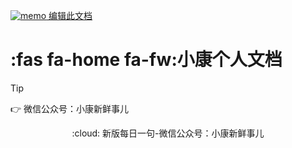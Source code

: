 <a href="https://github.com/xiaokangxxs/notebook/blob/master/docs/README.md" target="_blank" rel="noopener"><img src="https://github.githubassets.com/images/icons/emoji/memo.png" alt="memo" class="emoji"> 编辑此文档</a>

# :fas fa-home fa-fw:小康个人文档

> [!tip]
>
> :point_right:	微信公众号：小康新鲜事儿
<div align="center" class="footWord">:cloud: <span class="typed">新版每日一句-微信公众号：小康新鲜事儿</span></div>
<script>
let $data=[		
		"新版每日一句-微信公众号：小康新鲜事儿",	
		"往者不可谏，来着犹可追。——《论语·微子》" , 
		"多行不义必自毙。——《左传》" , 
		"敏而好学，不耻下问。——《论语·公冶长》" , 
		"避其锐气，击其惰归。——《孙子兵法·军争》" , 
		"十年树木，百年树人。——《管子·权修》" , 
		"居安思危，思则有备，有备无患。——《左传》" , 
		"天时不如地利，地利不如人和。——《孟子·公孙丑》" , 
		"人谁无过？过而能改，善莫大焉。——《论语》" , 
		"信言不美，美言不信。——老子" , 
		"满招损，谦受益。——《尚书·大禹谟》" , 
		"高岸为谷，深谷为陵。——《诗经·小雅》" , 
		"天作孽，犹可违，自作孽，不可活。——《尚书》" , 
		"言之无文，行而不远。——《左传》" , 
		"三军可夺帅也，匹夫不可夺志也。——《论语·子罕》" , 
		"天行健，君子以自强不息。——《周易·乾·象》" , 
		"皮之不存，毛将焉附。——《左传》" , 
		"路漫漫其修远兮，吾将上下而求索。——屈原《离骚》" , 
		"长太息以掩涕兮，哀民生之多艰。——屈原《离骚》" , 
		"人而无仪，不死何为。——《诗经·鄘风》" , 
		"捐躯赴国难，视死忽如归。——曹植《白马篇》" , 
		"天下之事常成于困约，而败于奢靡。——陆游" , 
		"知之者不如好之者，好之者不如乐之者。——《论语·雍也》" , 
		"志当存高远。——诸葛亮《诫外生书》" , 
		"不去庆父，鲁难未已。——《左传》" , 
		"老吾老，以及人之老；幼吾幼，以及人之幼。——《孟子·梁惠王下》" , 
		"博学之，审问之，慎思之，明辨之，笃行之。——《中庸》" , 
		"人非圣贤，孰能无过。——《训俗遗规》" , 
		"亦余心之所善兮，虽九死其犹未悔。——《屈原·离骚》" , 
		"若要功夫深，铁杵磨成针。——曹学《蜀中广记·上川南道彭山县》" , 
		"少壮不努力，老大徒悲伤。——汉乐府古辞《长歌行》" , 
		"穷则独善其身，达则兼济天下。——《孟子·尽心上》" , 
		"仁者见仁，智者见智。——《易经·系辞上》" , 
		"青，取之于蓝而青于蓝；冰，水为之而寒于水。——《荀子·劝学》" , 
		"千羊之皮，不如一狐之腋。——《史记》" , 
		"余将董道而不豫兮，固将重昏而终身。——《屈原·涉江》" , 
		"高山仰止，景行行止。——《诗经·小雅·车辖》" , 
		"锲而舍之，朽木不折；锲而不舍，金石可镂。——《荀子·劝学》" , 
		"不傲才以骄人，不以宠而作威。——诸葛亮" , 
		"尺有所短；寸有所长。物有所不足；智有所不明。——屈原《卜居》" , 
		"言必信，行必果。——《论语·子路》" , 
		"有志者事竟成。——《后汉书·耿列传》" , 
		"其身正，不令而行；其身不正，虽令不从。——论语·子路" , 
		"三人行，必有我师焉：择其善而从之，其不善者而改之。——《论语·述而》" , 
		"非学无以广才，非志无以成学。——《三国·诸葛亮·诫子书》" , 
		"绳锯木断，水滴石穿。——罗大经《鹤林玉露》" , 
		"君子坦荡荡，小人长戚戚。——孔子" , 
		"老当益壮，宁知白首之心；穷且益坚，不坠青云之志。——王勃" , 
		"尺有所短，寸有所长。——《史记》" , 
		"他山之石，可以攻玉。——《诗经·小雅·鹤鸣》" , 
		"苟余心之端直兮，虽僻远其何伤？——《屈原·涉江》" , 
		"人有不为也，而后可以有为。——《孟子·离娄下》" , 
		"路漫漫其修远今，吾将上下而求索。——屈原" , 
		"孔子登东山而小鲁，登泰山而小天下。——《孟子·尽心上》" , 
		"积土而为山，积水而为海。——《荀子·儒效》" , 
		"生于忧患，死于安乐。——《孟子·告子下》" , 
		"知足不辱，知止不殆。——老子" , 
		"桃李不言，下自成蹊。——《史记》" , 
		"傲不可长，欲不可纵，乐不可极，志不可满。——魏徵" , 
		"既来之，则安之。——《论语·季氏》" , 
		"知己知彼，百战不殆。——《孙子兵法·谋攻》" , 
		"真者，精诚之至也，不精不诚，不能动人。——《庄子·渔夫》" , 
		"独学而无友，则孤陋而寡闻。——《礼记·杂记》" , 
		"勿以恶小而为之，勿以善小而不为。惟贤惟德，能服于人。——刘备"
	];  
	    let typed = new Typed('.typed', {
	      strings:$data,
	      typeSpeed: 50, //打字速度
	      backSpeed: 10, //回退速度
	      backDelay: 3000,//回退延迟
	      loop:true,//循环码字
	      cursorChar: '|' //显示的字符
	    });
</script>
<script>
	<!-- 打赏 -->
	window.tctipConfig = {
             //最上面的文字
             headText: "欢迎打赏支持我 ^_^",
             //侧边栏文本
             siderText: "公告 & 打赏",
             //侧边栏文本高度调整
             siderTextTop: "-72px",
             //侧边栏背景颜色
             siderBgcolor: "#0074D9",
             //整个侧边栏的高度设置
             siderTop:"118px",
             //底部文字
             buttomText:"了解更多",
             //底部文字链接
             buttomLink:"https://github.com/haddyyang/tctip",
	        //显示列表
	        list:{
	            notice: {name:"公告栏", className:"myR-on",
	                     icon: "qr/tip.png",  
	                     text: '2019.12.24加入右侧打赏！！！'
	                    },
	            alipay: {name:"支付宝", desc: "用支付宝给“小康”打赏", 
	                     icon: "qr/alipay.png", 
	                     qrimg: "qr/alipay.jpg"
	                    },
	            weixin: {name:"微信", desc: "用微信给“小康”打赏", 
	                     icon: "qr/weixin.png",
	                     qrimg: "qr/weixin.jpg"
	                    }    
	        }
	    };
   </script>